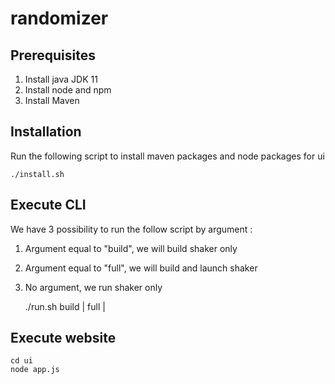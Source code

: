 # randomizer

## Prerequisites
1.  Install java JDK 11
2.  Install node and npm
3.  Install Maven

## Installation
Run the following script to install maven packages and node packages for ui
    
    ./install.sh

## Execute CLI
We have 3 possibility to run the follow script by argument :
1.  Argument equal to "build", we will build shaker only
2.  Argument equal to "full", we will build and launch shaker
3.  No argument, we run shaker only
    
    
    ./run.sh build | full | 
    
## Execute website
    cd ui
    node app.js

